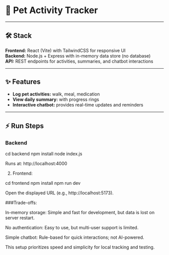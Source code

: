 # 🐾 Pet Activity Tracker

---

## 🛠 Stack

**Frontend:** React (Vite) with TailwindCSS for responsive UI  
**Backend:** Node.js + Express with in-memory data store (no database)  
**API:** REST endpoints for activities, summaries, and chatbot interactions

---

## ✨ Features

- **Log pet activities:** walk, meal, medication  
- **View daily summary:** with progress rings  
- **Interactive chatbot:** provides real-time updates and reminders

---

## ⚡ Run Steps

### Backend

cd backend
npm install
node index.js


Runs at: http://localhost:4000


2. Frontend:

cd frontend
npm install
npm run dev

Open the displayed URL (e.g., http://localhost:5173).



###Trade-offs:

In-memory storage: Simple and fast for development, but data is lost on server restart.

No authentication: Easy to use, but multi-user support is limited.

Simple chatbot: Rule-based for quick interactions; not AI-powered.


This setup prioritizes speed and simplicity for local tracking and testing.
